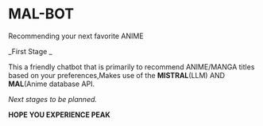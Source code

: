 # MAL-BOT
Recommending your next favorite ANIME


_First Stage _

This a friendly chatbot that is primarily to recommend ANIME/MANGA titles based on your preferences,Makes use of the **MISTRAL**(LLM) AND **MAL**(Anime database API.

_Next stages to be planned._

**HOPE YOU EXPERIENCE PEAK**
